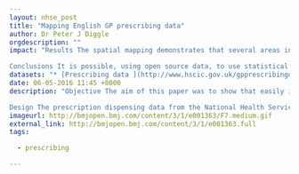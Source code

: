 ```yaml
---
layout: nhse_post
title: "Mapping English GP prescribing data"
author: Dr Peter J Diggle
orgdescription: ""
impact: "Results The spatial mapping demonstrates that several areas in England have substantially and significantly higher spending per person on metformin and methyphenidate. North Kent and the Wirral have substantially and significantly higher spending per child on methyphenidate.

Conclusions It is possible, using open source data, to use statistical methods to distinguish chance fluctuations in prescribing from genuine differences in prescribing rates. The results can be interactively mapped at a fine spatial resolution down to individual GP practices in England. This process could be automated and reported in real time. This can inform decision-making and could enable earlier detection of emergent phenomena."
datasets: "* [Prescribing data ](http://www.hscic.gov.uk/gpprescribingdata) is from the monthly files published by the HSCIC"
date: 06-05-2016 11:45 +0000
description: "Objective The aim of this paper was to show that easily interpretable maps of local and national prescribing data, available from open sources, can be used to demonstrate meaningful variations in prescribing performance.

Design The prescription dispensing data from the National Health Service (NHS) Information Centre for the medications metformin hydrochloride and methylphenidate were compared with reported incidence data for the conditions, diabetes and attention deficit hyperactivity disorder,"
imageurl: http://bmjopen.bmj.com/content/3/1/e001363/F7.medium.gif
external_link: http://bmjopen.bmj.com/content/3/1/e001363.full
tags:

  - prescribing

---
```

